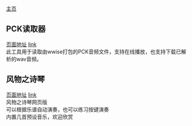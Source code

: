 [主页](https://system233.github.io/)  

## PCK读取器

[页面地址](pck-reader) [link](https://system233.github.io/pck-reader)  
此工具用于读取由wwise打包的PCK音频文件，支持在线播放，也支持下载已解析的wav音频。  

## 风物之诗琴

[页面地址](windsong) [link](https://system233.github.io/windsong)  
风物之诗琴网页版  
可以根据乐谱自动演奏，也可以练习按键演奏  
内置几首预设音乐，欢迎欣赏

